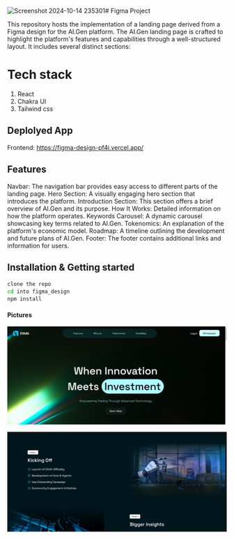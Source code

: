 ![Screenshot 2024-10-14 235301](https://github.com/user-attachments/assets/36baf34e-2ebb-4e63-8db1-610c46b3a260)# Figma Project

This repository hosts the implementation of a landing page derived from a Figma design for the AI.Gen platform. The AI.Gen landing page is crafted to highlight the platform's features and capabilities through a well-structured layout. It includes several distinct sections:


# Tech stack

1. React
2. Chakra UI
3. Tailwind css

## Deplolyed App

Frontend: https://figma-design-pf4i.vercel.app/ <br>

## Features
Navbar: The navigation bar provides easy access to different parts of the landing page.
Hero Section: A visually engaging hero section that introduces the platform.
Introduction Section: This section offers a brief overview of AI.Gen and its purpose.
How It Works: Detailed information on how the platform operates.
Keywords Carousel: A dynamic carousel showcasing key terms related to AI.Gen.
Tokenomics: An explanation of the platform's economic model.
Roadmap: A timeline outlining the development and future plans of AI.Gen.
Footer: The footer contains additional links and information for users.

## Installation & Getting started

```bash
clone the repo
cd into figma_design
npm install
```
#### Pictures
![dark theme](./figma-design/src/assets/1png.png)


![dark theme](./figma-design/src/assets/2png.png)
